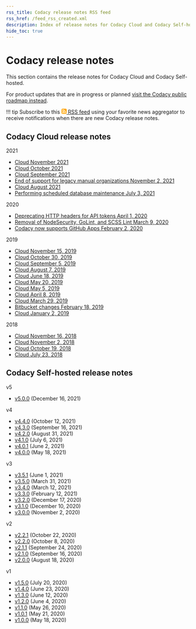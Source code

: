 ```yaml
---
rss_title: Codacy release notes RSS feed
rss_href: /feed_rss_created.xml
description: Index of release notes for Codacy Cloud and Codacy Self-hosted.
hide_toc: true
---
```


# Codacy release notes

This section contains the release notes for Codacy Cloud and Codacy Self-hosted.

For product updates that are in progress or planned [visit the Codacy public roadmap instead](https://roadmap.codacy.com).

!!! tip
    Subscribe to this [<img style="height: 1em;" src="../assets/images/icon-rss-feed.svg" alt="Codacy release notes RSS feed"/> RSS feed](/feed_rss_created.xml) using your favorite news aggregator to receive notifications when there are new Codacy release notes.

## Codacy Cloud release notes

2021

-   [Cloud November 2021](cloud/cloud-2021-11.md)
-   [Cloud October 2021](cloud/cloud-2021-10.md)
-   [Cloud September 2021](cloud/cloud-2021-09.md)
-   [End of support for legacy manual organizations November 2, 2021](cloud/cloud-2021-11-02-legacy-organizations.md)
-   [Cloud August 2021](cloud/cloud-2021-08.md)
-   [Performing scheduled database maintenance July 3, 2021](cloud/cloud-2021-07-03-scheduled-db-maintenance.md)

2020

-   [Deprecating HTTP headers for API tokens April 1, 2020](cloud/cloud-2020-04-01-deprecating-http-headers-for-api-tokens.md)
-   [Removal of NodeSecurity, GoLint, and SCSS Lint March 9, 2020](cloud/cloud-2020-03-09-nodesecurity-golint-scsslint-removal.md)
-   [Codacy now supports GitHub Apps February 2, 2020](cloud/cloud-2020-02-github-apps.md)

2019

-   [Cloud November 15, 2019](cloud/cloud-2019-11-15.md)
-   [Cloud October 30, 2019](cloud/cloud-2019-10-30.md)
-   [Cloud September 5, 2019](cloud/cloud-2019-09-05.md)
-   [Cloud August 7, 2019](cloud/cloud-2019-08-07.md)
-   [Cloud June 18, 2019](cloud/cloud-2019-06-18.md)
-   [Cloud May 20, 2019](cloud/cloud-2019-05-20.md)
-   [Cloud May 5, 2019](cloud/cloud-2019-05-05.md)
-   [Cloud April 8, 2019](cloud/cloud-2019-04-08.md)
-   [Cloud March 29, 2019](cloud/cloud-2019-03-29.md)
-   [Bitbucket changes February 18, 2019](cloud/cloud-2019-02-18-bitbucket-changes.md)
-   [Cloud January 2, 2019](cloud/cloud-2019-01-02.md)

2018

-   [Cloud November 16, 2018](cloud/cloud-2018-11-16.md)
-   [Cloud November 2, 2018](cloud/cloud-2018-11-02.md)
-   [Cloud October 19, 2018](cloud/cloud-2018-10-19.md)
-   [Cloud July 23, 2018](cloud/cloud-2018-07-23.md)

## Codacy Self-hosted release notes

v5

<!--NOTE
    Link v5.m.p release notes to the breaking changes in v5.0.0,
    see https://codacy.atlassian.net/browse/CY-5281?focusedCommentId=48556 -->

-   [v5.0.0](self-hosted/self-hosted-v5.0.0.md) (December 16, 2021)

v4

-   [v4.4.0](self-hosted/self-hosted-v4.4.0.md) (October 12, 2021)
-   [v4.3.0](self-hosted/self-hosted-v4.3.0.md) (September 16, 2021)
-   [v4.2.0](self-hosted/self-hosted-v4.2.0.md) (August 31, 2021)
-   [v4.1.0](self-hosted/self-hosted-v4.1.0.md) (July 6, 2021)
-   [v4.0.1](self-hosted/self-hosted-v4.0.1.md) (June 2, 2021)
-   [v4.0.0](self-hosted/self-hosted-v4.0.0.md) (May 18, 2021)

v3

-   [v3.5.1](self-hosted/self-hosted-v3.5.1.md) (June 1, 2021)
-   [v3.5.0](self-hosted/self-hosted-v3.5.0.md) (March 31, 2021)
-   [v3.4.0](self-hosted/self-hosted-v3.4.0.md) (March 12, 2021)
-   [v3.3.0](self-hosted/self-hosted-v3.3.0.md) (February 12, 2021)
-   [v3.2.0](self-hosted/self-hosted-v3.2.0.md) (December 17, 2020)
-   [v3.1.0](self-hosted/self-hosted-v3.1.0.md) (December 10, 2020)
-   [v3.0.0](self-hosted/self-hosted-v3.0.0.md) (November 2, 2020)

v2

-   [v2.2.1](self-hosted/self-hosted-v2.2.1.md) (October 22, 2020)
-   [v2.2.0](self-hosted/self-hosted-v2.2.0.md) (October 8, 2020)
-   [v2.1.1](self-hosted/self-hosted-v2.1.1.md) (September 24, 2020)
-   [v2.1.0](self-hosted/self-hosted-v2.1.0.md) (September 16, 2020)
-   [v2.0.0](self-hosted/self-hosted-v2.0.0.md) (August 18, 2020)

v1

-   [v1.5.0](self-hosted/self-hosted-v1.5.0.md) (July 20, 2020)
-   [v1.4.0](self-hosted/self-hosted-v1.4.0.md) (June 23, 2020)
-   [v1.3.0](self-hosted/self-hosted-v1.3.0.md) (June 12, 2020)
-   [v1.2.0](self-hosted/self-hosted-v1.2.0.md) (June 4, 2020)
-   [v1.1.0](self-hosted/self-hosted-v1.1.0.md) (May 26, 2020)
-   [v1.0.1](self-hosted/self-hosted-v1.0.1.md) (May 21, 2020)
-   [v1.0.0](self-hosted/self-hosted-v1.0.0.md) (May 18, 2020)
